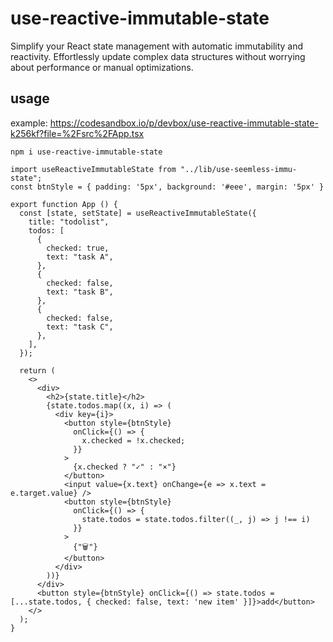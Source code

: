 # use-reactive-immutable-state

Simplify your React state management with automatic immutability and reactivity.  Effortlessly update complex data structures without worrying about performance or manual optimizations.



## usage

example: https://codesandbox.io/p/devbox/use-reactive-immutable-state-k256kf?file=%2Fsrc%2FApp.tsx

```
npm i use-reactive-immutable-state
```


```
import useReactiveImmutableState from "../lib/use-seemless-immu-state";
const btnStyle = { padding: '5px', background: '#eee', margin: '5px' }

export function App () {
  const [state, setState] = useReactiveImmutableState({
    title: "todolist",
    todos: [
      {
        checked: true,
        text: "task A",
      },
      {
        checked: false,
        text: "task B",
      },
      {
        checked: false,
        text: "task C",
      },
    ],
  });

  return (
    <>
      <div>
        <h2>{state.title}</h2>
        {state.todos.map((x, i) => (
          <div key={i}>
            <button style={btnStyle}
              onClick={() => {
                x.checked = !x.checked;
              }}
            >
              {x.checked ? "✓" : "×"}
            </button>
            <input value={x.text} onChange={e => x.text = e.target.value} />
            <button style={btnStyle}
              onClick={() => {
                state.todos = state.todos.filter((_, j) => j !== i)
              }}
            >
              {"🗑"}
            </button>
          </div>
        ))}
      </div>
      <button style={btnStyle} onClick={() => state.todos = [...state.todos, { checked: false, text: 'new item' }]}>add</button>
    </>
  );
}
```
